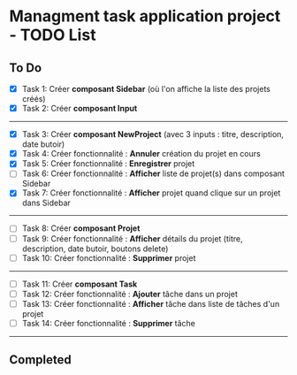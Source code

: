 # Managment task application project - TODO List

## To Do

-   [x] Task 1: Créer **composant Sidebar** (où l'on affiche la liste des
        projets créés)
-   [x] Task 2: Créer **composant Input**

---

-   [x] Task 3: Créer **composant NewProject** (avec 3 inputs : titre,
        description, date butoir)
-   [x] Task 4: Créer fonctionnalité : **Annuler** création du projet en cours
-   [x] Task 5: Créer fonctionnalité : **Enregistrer** projet
-   [ ] Task 6: Créer fonctionnalité : **Afficher** liste de projet(s) dans
        composant Sidebar
-   [x] Task 7: Créer fonctionnalité : **Afficher** projet quand clique sur un
        projet dans Sidebar

---

-   [ ] Task 8: Créer **composant Projet**
-   [ ] Task 9: Créer fonctionnalité : **Afficher** détails du projet (titre,
        description, date butoir, boutons delete)
-   [ ] Task 10: Créer fonctionnalité : **Supprimer** projet

---

-   [ ] Task 11: Créer **composant Task**
-   [ ] Task 12: Créer fonctionnalité : **Ajouter** tâche dans un projet
-   [ ] Task 13: Créer fonctionnalité : **Afficher** tâche dans liste de tâches
        d'un projet
-   [ ] Task 14: Créer fonctionnalité : **Supprimer** tâche

---

## Completed
